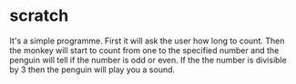 # scratch
It's a simple programme. First it will ask the user how long to count. 
Then the monkey will start to count from one to the specified number 
and the penguin will tell if the number is odd or even. If the the 
number is divisible by 3 then the penguin will play you a sound.

